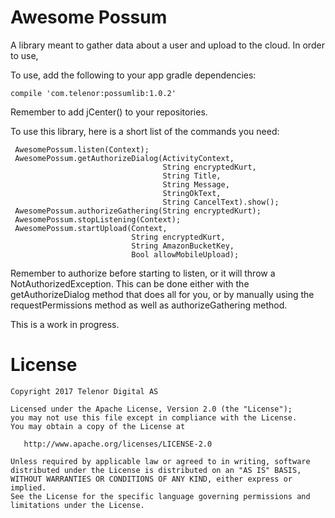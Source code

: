 # Awesome Possum

A library meant to gather data about a user and upload to the cloud. In order to use,

To use, add the following to your app gradle dependencies:

    compile 'com.telenor:possumlib:1.0.2'
    
Remember to add jCenter() to your repositories.

To use this library, here is a short list of the commands you need:

     AwesomePossum.listen(Context);
     AwesomePossum.getAuthorizeDialog(ActivityContext,
                                      String encryptedKurt,
                                      String Title, 
                                      String Message,
                                      StringOkText,
                                      String CancelText).show();
     AwesomePossum.authorizeGathering(String encryptedKurt);
     AwesomePossum.stopListening(Context);
     AwesomePossum.startUpload(Context,
                               String encryptedKurt,
                               String AmazonBucketKey, 
                               Bool allowMobileUpload);

Remember to authorize before starting to listen, or it will throw a NotAuthorizedException.
This can be done either with the getAuthorizeDialog method that does all for you, or by manually
using the requestPermissions method as well as authorizeGathering method.

This is a work in progress.

License
====================

    Copyright 2017 Telenor Digital AS

    Licensed under the Apache License, Version 2.0 (the "License");
    you may not use this file except in compliance with the License.
    You may obtain a copy of the License at

       http://www.apache.org/licenses/LICENSE-2.0

    Unless required by applicable law or agreed to in writing, software
    distributed under the License is distributed on an "AS IS" BASIS,
    WITHOUT WARRANTIES OR CONDITIONS OF ANY KIND, either express or implied.
    See the License for the specific language governing permissions and
    limitations under the License.
